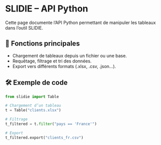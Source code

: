 # SLIDIE – API Python

Cette page documente l’API Python permettant de manipuler les tableaux dans l’outil SLIDIE.

## 📌 Fonctions principales

- Chargement de tableaux depuis un fichier ou une base.
- Requêtage, filtrage et tri des données.
- Export vers différents formats (.xlsx, .csv, .json…).

## 🛠 Exemple de code

```python
from slidie import Table

# Chargement d’un tableau
t = Table("clients.xlsx")

# Filtrage
t_filtered = t.filter("pays == 'France'")

# Export
t_filtered.export("clients_fr.csv")
